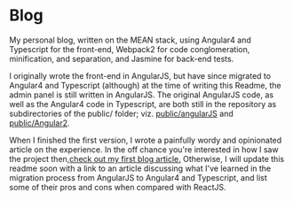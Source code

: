 # Blog
My personal blog, written on the MEAN stack, using Angular4 and Typescript for the front-end,
Webpack2 for code conglomeration, minification, and separation, and Jasmine for back-end tests.

I originally wrote the front-end in AngularJS, but have since migrated to Angular4 and Typescript
(although) at the time of writing this Readme, the admin panel is still written in AngularJS. The
original AngularJS code, as well as the Angular4 code in Typescript, are both still in the repository
as subdirectories of the public/ folder; viz. <a target="_blank" href="https://github.com/Ahlkanvorez/Blog/tree/master/public/angularJS">public/angularJS</a> and <a target="_blank" href="https://github.com/Ahlkanvorez/Blog/tree/master/public/Angular2">public/Angular2</a>.

When I finished the first version, I wrote a painfully wordy and opinionated article on the experience.
In the off chance you're interested in how I saw the project then,<a target="_blank" href="https://www.hrodebert.com/articles/The-Making-of-my-Blog">check out my first blog article.</a>
Otherwise, I will update this readme soon with a link to an article discussing what I've learned in
the migration process from AngularJS to Angular4 and Typescript, and list some of their pros and cons
when compared with ReactJS.